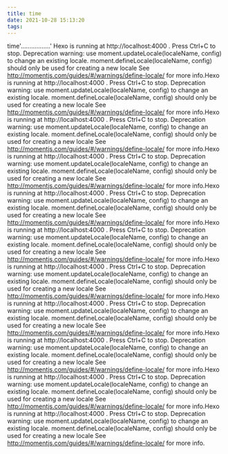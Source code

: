 ```yaml
---
title: time
date: 2021-10-28 15:13:20
tags:
---
```


time'.................'
Hexo is running at http://localhost:4000 . Press Ctrl+C to stop.
Deprecation warning: use moment.updateLocale(localeName, config) to change an existing locale. moment.defineLocale(localeName, config) should only be
used for creating a new locale See http://momentjs.com/guides/#/warnings/define-locale/ for more info.Hexo is running at http://localhost:4000 . Press Ctrl+C to stop.
Deprecation warning: use moment.updateLocale(localeName, config) to change an existing locale. moment.defineLocale(localeName, config) should only be
used for creating a new locale See http://momentjs.com/guides/#/warnings/define-locale/ for more info.Hexo is running at http://localhost:4000 . Press Ctrl+C to stop.
Deprecation warning: use moment.updateLocale(localeName, config) to change an existing locale. moment.defineLocale(localeName, config) should only be
used for creating a new locale See http://momentjs.com/guides/#/warnings/define-locale/ for more info.Hexo is running at http://localhost:4000 . Press Ctrl+C to stop.
Deprecation warning: use moment.updateLocale(localeName, config) to change an existing locale. moment.defineLocale(localeName, config) should only be
used for creating a new locale See http://momentjs.com/guides/#/warnings/define-locale/ for more info.Hexo is running at http://localhost:4000 . Press Ctrl+C to stop.
Deprecation warning: use moment.updateLocale(localeName, config) to change an existing locale. moment.defineLocale(localeName, config) should only be
used for creating a new locale See http://momentjs.com/guides/#/warnings/define-locale/ for more info.Hexo is running at http://localhost:4000 . Press Ctrl+C to stop.
Deprecation warning: use moment.updateLocale(localeName, config) to change an existing locale. moment.defineLocale(localeName, config) should only be
used for creating a new locale See http://momentjs.com/guides/#/warnings/define-locale/ for more info.Hexo is running at http://localhost:4000 . Press Ctrl+C to stop.
Deprecation warning: use moment.updateLocale(localeName, config) to change an existing locale. moment.defineLocale(localeName, config) should only be
used for creating a new locale See http://momentjs.com/guides/#/warnings/define-locale/ for more info.Hexo is running at http://localhost:4000 . Press Ctrl+C to stop.
Deprecation warning: use moment.updateLocale(localeName, config) to change an existing locale. moment.defineLocale(localeName, config) should only be
used for creating a new locale See http://momentjs.com/guides/#/warnings/define-locale/ for more info.Hexo is running at http://localhost:4000 . Press Ctrl+C to stop.
Deprecation warning: use moment.updateLocale(localeName, config) to change an existing locale. moment.defineLocale(localeName, config) should only be
used for creating a new locale See http://momentjs.com/guides/#/warnings/define-locale/ for more info.Hexo is running at http://localhost:4000 . Press Ctrl+C to stop.
Deprecation warning: use moment.updateLocale(localeName, config) to change an existing locale. moment.defineLocale(localeName, config) should only be
used for creating a new locale See http://momentjs.com/guides/#/warnings/define-locale/ for more info.Hexo is running at http://localhost:4000 . Press Ctrl+C to stop.
Deprecation warning: use moment.updateLocale(localeName, config) to change an existing locale. moment.defineLocale(localeName, config) should only be
used for creating a new locale See http://momentjs.com/guides/#/warnings/define-locale/ for more info.